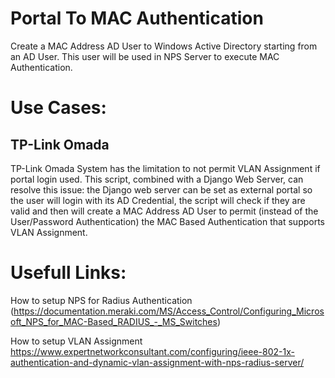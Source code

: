 
# Portal To MAC Authentication

Create a MAC Address AD User to Windows Active Directory starting from an AD User. This user will be used in NPS Server to execute MAC Authentication.

  

# Use Cases:

## TP-Link Omada

TP-Link Omada System has the limitation to not permit VLAN Assignment if portal login used. This script, combined with a Django Web Server, can resolve this issue: the Django web server can be set as external portal so the user will login with its AD Credential, the script will check if they are valid and then will create a MAC Address AD User to permit (instead of the User/Password Authentication) the MAC Based Authentication that supports VLAN Assignment.

  

# Usefull Links:

How to setup NPS for Radius Authentication (https://documentation.meraki.com/MS/Access_Control/Configuring_Microsoft_NPS_for_MAC-Based_RADIUS_-_MS_Switches)

How to setup VLAN Assignment https://www.expertnetworkconsultant.com/configuring/ieee-802-1x-authentication-and-dynamic-vlan-assignment-with-nps-radius-server/

